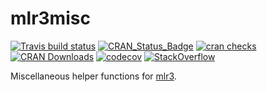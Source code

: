 # mlr3misc


[![Travis build status](https://travis-ci.org/mlr-org/mlr3misc.svg?branch=master)](https://travis-ci.org/mlr-org/mlr3misc)
[![CRAN\_Status\_Badge](http://www.r-pkg.org/badges/version-ago/mlr3misc)](https://cran.r-project.org/package=mlr3misc)
[![cran checks](https://cranchecks.info/badges/worst/mlr3misc)](https://cran.r-project.org/web/checks/check_results_mlr3misc.html)
[![CRAN Downloads](https://cranlogs.r-pkg.org/badges/mlr3misc)](https://cran.rstudio.com/web/packages/mlr3misc/index.html)
[![codecov](https://codecov.io/gh/mlr-org/mlr3misc/branch/master/graph/badge.svg)](https://codecov.io/gh/mlr-org/mlr3misc)
[![StackOverflow](https://img.shields.io/badge/stackoverflow-mlr3-orange.svg)](https://stackoverflow.com/questions/tagged/mlr3)

Miscellaneous helper functions for [mlr3](https://mlr3.mlr-org.com).
